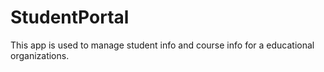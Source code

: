 # StudentPortal

This app is used to manage student info and course info for a educational organizations.